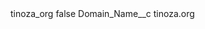 <?xml version="1.0" encoding="UTF-8"?>
<CustomMetadata xmlns="http://soap.sforce.com/2006/04/metadata" xmlns:xsi="http://www.w3.org/2001/XMLSchema-instance" xmlns:xsd="http://www.w3.org/2001/XMLSchema">
    <label>tinoza_org</label>
    <protected>false</protected>
    <values>
        <field>Domain_Name__c</field>
        <value xsi:type="xsd:string">tinoza.org</value>
    </values>
</CustomMetadata>
